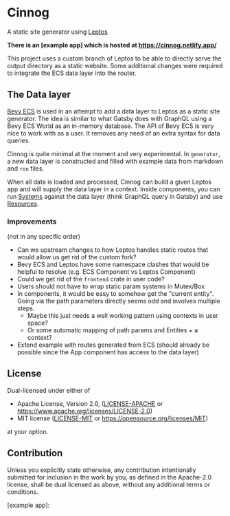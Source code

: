 # Cinnog

A static site generator using [Leptos]

**There is an [example app] which is hosted at https://cinnog.netlify.app/**

This project uses a custom branch of Leptos to be able to directly serve the output directory as a static website. Some additional changes were required to integrate the ECS data layer into the router.

## The Data layer

[Bevy ECS] is used in an attempt to add a data layer to Leptos as a static site generator. The idea is similar to what Gatsby does with GraphQL using a Bevy ECS World as an in-memory database. The API of Bevy ECS is very nice to work with as a user. It removes any need of an extra syntax for data queries.

Cinnog is quite minimal at the moment and very experimental. In `generator`, a new data layer is constructed and filled with example data from markdown and `ron` files.

When all data is loaded and processed, Cinnog can build a given Leptos app and will supply the data layer in a context. Inside components, you can run [Systems][bevy_systems] against the data layer (think GraphQL query in Gatsby) and use [Resources][bevy_resources].

### Improvements

(not in any specific order)
- Can we upstream changes to how Leptos handles static routes that would allow us get rid of the custom fork?
- Bevy ECS and Leptos have some namespace clashes that would be helpful to resolve (e.g. ECS Component vs Leptos Component)
- Could we get rid of the `frontend` crate in user code?
- Users should not have to wrap static param systems in Mutex/Box
- In components, it would be easy to somehow get the "current entity". Going via the path parameters directly seems odd and involves multiple steps.
  - Maybe this just needs a well working pattern using contexts in user space?
  - Or some automatic mapping of path params and Entities + a context?
- Extend example with routes generated from ECS (should already be possible since the App component has access to the data layer)

## License

Dual-licensed under either of

- Apache License, Version 2.0, ([LICENSE-APACHE](/LICENSE-APACHE) or https://www.apache.org/licenses/LICENSE-2.0)
- MIT license ([LICENSE-MIT](/LICENSE-MIT) or https://opensource.org/licenses/MIT)

at your option.

## Contribution

Unless you explicitly state otherwise, any contribution intentionally submitted
for inclusion in the work by you, as defined in the Apache-2.0 license, shall be dual licensed as above, without any
additional terms or conditions.

[Bevy ECS]: https://github.com/bevyengine/bevy/tree/main/crates/bevy_ecs
[Leptos]: https://github.com/leptos-rs/leptos
[bevy_systems]: https://bevy-cheatbook.github.io/programming/systems.html?highlight=system#systems
[bevy_resources]: https://bevy-cheatbook.github.io/programming/res.html
[example app]: 
